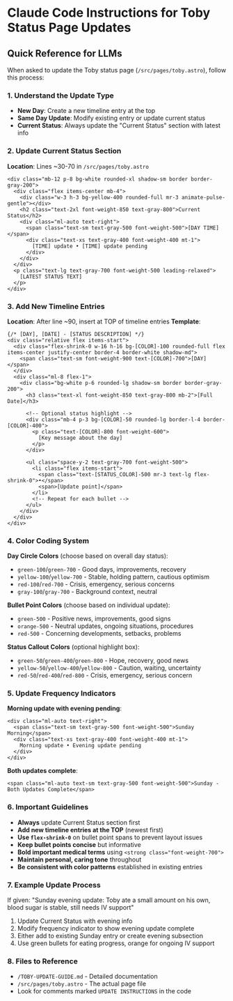 # Claude Code Instructions for Toby Status Page Updates

## Quick Reference for LLMs

When asked to update the Toby status page (`/src/pages/toby.astro`), follow this process:

### 1. Understand the Update Type
- **New Day**: Create a new timeline entry at the top
- **Same Day Update**: Modify existing entry or update current status
- **Current Status**: Always update the "Current Status" section with latest info

### 2. Update Current Status Section
**Location**: Lines ~30-70 in `/src/pages/toby.astro`
```astro
<div class="mb-12 p-8 bg-white rounded-xl shadow-sm border border-gray-200">
  <div class="flex items-center mb-4">
    <div class="w-3 h-3 bg-yellow-400 rounded-full mr-3 animate-pulse-gentle"></div>
    <h2 class="text-2xl font-weight-850 text-gray-800">Current Status</h2>
    <div class="ml-auto text-right">
      <span class="text-sm text-gray-500 font-weight-500">[DAY TIME]</span>
      <div class="text-xs text-gray-400 font-weight-400 mt-1">
        [TIME] update • [TIME] update pending
      </div>
    </div>
  </div>
  <p class="text-lg text-gray-700 font-weight-500 leading-relaxed">
    [LATEST STATUS TEXT]
  </p>
</div>
```

### 3. Add New Timeline Entries
**Location**: After line ~90, insert at TOP of timeline entries
**Template**:
```astro
{/* [DAY], [DATE] - [STATUS DESCRIPTION] */}
<div class="relative flex items-start">
  <div class="flex-shrink-0 w-16 h-16 bg-[COLOR]-100 rounded-full flex items-center justify-center border-4 border-white shadow-md">
    <span class="text-sm font-weight-900 text-[COLOR]-700">[DAY]</span>
  </div>
  <div class="ml-8 flex-1">
    <div class="bg-white p-6 rounded-lg shadow-sm border border-gray-200">
      <h3 class="text-xl font-weight-850 text-gray-800 mb-2">[Full Date]</h3>
      
      <!-- Optional status highlight -->
      <div class="mb-4 p-3 bg-[COLOR]-50 rounded-lg border-l-4 border-[COLOR]-400">
        <p class="text-[COLOR]-800 font-weight-600">
          [Key message about the day]
        </p>
      </div>
      
      <ul class="space-y-2 text-gray-700 font-weight-500">
        <li class="flex items-start">
          <span class="text-[STATUS_COLOR]-500 mr-3 text-lg flex-shrink-0">•</span>
          <span>[Update point]</span>
        </li>
        <!-- Repeat for each bullet -->
      </ul>
    </div>
  </div>
</div>
```

### 4. Color Coding System

**Day Circle Colors** (choose based on overall day status):
- `green-100`/`green-700` - Good days, improvements, recovery
- `yellow-100`/`yellow-700` - Stable, holding pattern, cautious optimism
- `red-100`/`red-700` - Crisis, emergency, serious concerns
- `gray-100`/`gray-700` - Background context, neutral

**Bullet Point Colors** (choose based on individual update):
- `green-500` - Positive news, improvements, good signs
- `orange-500` - Neutral updates, ongoing situations, procedures
- `red-500` - Concerning developments, setbacks, problems

**Status Callout Colors** (optional highlight box):
- `green-50`/`green-400`/`green-800` - Hope, recovery, good news
- `yellow-50`/`yellow-400`/`yellow-800` - Caution, waiting, uncertainty  
- `red-50`/`red-400`/`red-800` - Crisis, emergency, serious concern

### 5. Update Frequency Indicators

**Morning update with evening pending**:
```astro
<div class="ml-auto text-right">
  <span class="text-sm text-gray-500 font-weight-500">Sunday Morning</span>
  <div class="text-xs text-gray-400 font-weight-400 mt-1">
    Morning update • Evening update pending
  </div>
</div>
```

**Both updates complete**:
```astro
<span class="ml-auto text-sm text-gray-500 font-weight-500">Sunday - Both Updates Complete</span>
```

### 6. Important Guidelines

- **Always** update Current Status section first
- **Add new timeline entries at the TOP** (newest first)
- **Use `flex-shrink-0`** on bullet point spans to prevent layout issues
- **Keep bullet points concise** but informative
- **Bold important medical terms** using `<strong class="font-weight-700">`
- **Maintain personal, caring tone** throughout
- **Be consistent with color patterns** established in existing entries

### 7. Example Update Process

If given: "Sunday evening update: Toby ate a small amount on his own, blood sugar is stable, still needs IV support"

1. Update Current Status with evening info
2. Modify frequency indicator to show evening update complete
3. Either add to existing Sunday entry or create evening subsection
4. Use green bullets for eating progress, orange for ongoing IV support

### 8. Files to Reference
- `/TOBY-UPDATE-GUIDE.md` - Detailed documentation
- `/src/pages/toby.astro` - The actual page file
- Look for comments marked `UPDATE INSTRUCTIONS` in the code